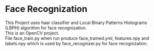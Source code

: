 # Face Recognization
This Project uses haar classifier and Local Binary Patterns Histograms (LBPH) algorithm for face recognization.  
This is an OpenCV project.  
File face_train.py when run produce face_trained.yml, features.npy and labels.npy which is used by face_recognizer.py for face recognization.
